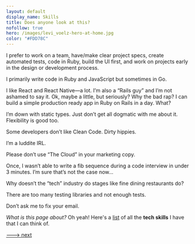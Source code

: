 ```yaml
---
layout: default
display_name: Skills
title: Does anyone look at this?
nofollow: true
hero: /images/levi_voelz-hero-at-home.jpg
color: "#FDD78C"
---
```


I prefer to work on a team, have/make clear project specs, create automated tests, code in Ruby, build the UI first, and work on projects early in the design or development process.

I primarily write code in Ruby and JavaScript but sometimes in Go.

I like React and React Native—a lot. I’m also a “Rails guy” and I’m not ashamed to say it. Ok, maybe a little, but seriously? Why the bad rap? I can build a simple production ready app in Ruby on Rails in a day. What?

I’m down with static types. Just don’t get all dogmatic with me about it. Flexibility is good too.

Some developers don’t like Clean Code. Dirty hippies.

I’m a luddite IRL.

Please don’t use “The Cloud” in your marketing copy.

Once, I wasn’t able to write a fib sequence during a code interview in under 3 minutes. I’m sure that’s not the case now…

Why doesn’t the “tech” industry do stages like fine dining restaurants do?

There are too many testing libraries and not enough tests.

Don’t ask me to fix your email.

_What is this page about?_ Oh yeah! Here's a [list](/skills-list) of all the **tech skills** I have that I can think of.

[---> next](/contact)
